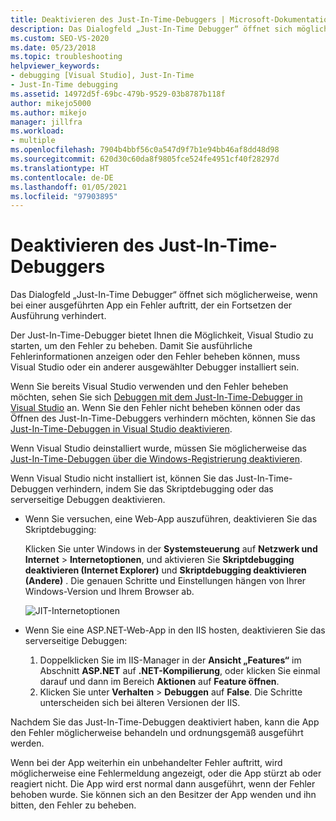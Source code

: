 ```yaml
---
title: Deaktivieren des Just-In-Time-Debuggers | Microsoft-Dokumentation
description: Das Dialogfeld „Just-In-Time Debugger“ öffnet sich möglicherweise, wenn in einer App ein Fehler auftritt. Erfahren Sie, was Sie tun können, wenn dies geschieht, und Möglichkeiten, um dies zu verhindern.
ms.custom: SEO-VS-2020
ms.date: 05/23/2018
ms.topic: troubleshooting
helpviewer_keywords:
- debugging [Visual Studio], Just-In-Time
- Just-In-Time debugging
ms.assetid: 14972d5f-69bc-479b-9529-03b8787b118f
author: mikejo5000
ms.author: mikejo
manager: jillfra
ms.workload:
- multiple
ms.openlocfilehash: 7904b4bbf56c0a547d9f7b1e94bb46af8dd48d98
ms.sourcegitcommit: 620d30c60da8f9805fce524fe4951cf40f28297d
ms.translationtype: HT
ms.contentlocale: de-DE
ms.lasthandoff: 01/05/2021
ms.locfileid: "97903895"
---
```

# <a name="disable-the-just-in-time-debugger"></a>Deaktivieren des Just-In-Time-Debuggers

Das Dialogfeld „Just-In-Time Debugger“ öffnet sich möglicherweise, wenn bei einer ausgeführten App ein Fehler auftritt, der ein Fortsetzen der Ausführung verhindert.

Der Just-In-Time-Debugger bietet Ihnen die Möglichkeit, Visual Studio zu starten, um den Fehler zu beheben. Damit Sie ausführliche Fehlerinformationen anzeigen oder den Fehler beheben können, muss Visual Studio oder ein anderer ausgewählter Debugger installiert sein.

Wenn Sie bereits Visual Studio verwenden und den Fehler beheben möchten, sehen Sie sich [Debuggen mit dem Just-In-Time-Debugger in Visual Studio](../debugger/debug-using-the-just-in-time-debugger.md) an. Wenn Sie den Fehler nicht beheben können oder das Öffnen des Just-In-Time-Debuggers verhindern möchten, können Sie das [Just-In-Time-Debuggen in Visual Studio deaktivieren](debug-using-the-just-in-time-debugger.md#BKMK_Enabling).

Wenn Visual Studio deinstalliert wurde, müssen Sie möglicherweise das [Just-In-Time-Debuggen über die Windows-Registrierung deaktivieren](debug-using-the-just-in-time-debugger.md#disable-just-in-time-debugging-from-the-windows-registry).

Wenn Visual Studio nicht installiert ist, können Sie das Just-In-Time-Debuggen verhindern, indem Sie das Skriptdebugging oder das serverseitige Debuggen deaktivieren.

- Wenn Sie versuchen, eine Web-App auszuführen, deaktivieren Sie das Skriptdebugging:

  Klicken Sie unter Windows in der **Systemsteuerung** auf **Netzwerk und Internet** > **Internetoptionen**, und aktivieren Sie **Skriptdebugging deaktivieren (Internet Explorer)** und **Skriptdebugging deaktivieren (Andere)** . Die genauen Schritte und Einstellungen hängen von Ihrer Windows-Version und Ihrem Browser ab.

  ![JIT-Internetoptionen](../debugger/media/jitinternetoptions.png "JIT-Internetoptionen")

- Wenn Sie eine ASP.NET-Web-App in den IIS hosten, deaktivieren Sie das serverseitige Debuggen:

  1. Doppelklicken Sie im IIS-Manager in der **Ansicht „Features“** im Abschnitt **ASP.NET** auf **.NET-Kompilierung**, oder klicken Sie einmal darauf und dann im Bereich **Aktionen** auf **Feature öffnen**.
  1. Klicken Sie unter **Verhalten** > **Debuggen** auf **False**. Die Schritte unterscheiden sich bei älteren Versionen der IIS.

Nachdem Sie das Just-In-Time-Debuggen deaktiviert haben, kann die App den Fehler möglicherweise behandeln und ordnungsgemäß ausgeführt werden.

Wenn bei der App weiterhin ein unbehandelter Fehler auftritt, wird möglicherweise eine Fehlermeldung angezeigt, oder die App stürzt ab oder reagiert nicht. Die App wird erst normal dann ausgeführt, wenn der Fehler behoben wurde. Sie können sich an den Besitzer der App wenden und ihn bitten, den Fehler zu beheben.
